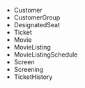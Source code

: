 - Customer
- CustomerGroup
- DesignatedSeat
- Ticket
- Movie 
- MovieListing
- MovieListingSchedule
- Screen
- Screening
- TicketHistory
